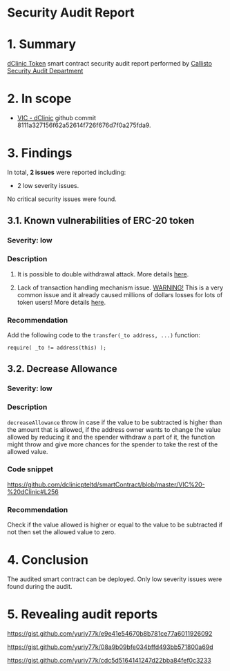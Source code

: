 # Security Audit Report

# 1. Summary

[dClinic Token](https://github.com/dclinicpteltd) smart contract security audit report performed by [Callisto Security Audit Department](https://github.com/EthereumCommonwealth/Auditing)

# 2. In scope

- [VIC - dClinic](https://github.com/dclinicpteltd/smartContract/blob/master/VIC%20-%20dClinic) github commit 8111a327156f62a52614f726f676d7f0a275fda9.

# 3. Findings

In total, **2 issues** were reported including:

- 2 low severity issues.

No critical security issues were found.

## 3.1. Known vulnerabilities of ERC-20 token

### Severity: low

### Description

1. It is possible to double withdrawal attack. More details [here](https://docs.google.com/document/d/1YLPtQxZu1UAvO9cZ1O2RPXBbT0mooh4DYKjA_jp-RLM/edit).

2. Lack of transaction handling mechanism issue. [WARNING!](https://gist.github.com/Dexaran/ddb3e89fe64bf2e06ed15fbd5679bd20)  This is a very common issue and it already caused millions of dollars losses for lots of token users! More details [here](https://docs.google.com/document/d/1Feh5sP6oQL1-1NHi-X1dbgT3ch2WdhbXRevDN681Jv4/edit).

### Recommendation

Add the following code to the `transfer(_to address, ...)` function:

```
require( _to != address(this) );

```

## 3.2. Decrease Allowance

### Severity: low

### Description

`decreaseAllowance` throw in case if the value to be subtracted is higher than the amount that is allowed, if the address owner wants to change the value allowed by reducing it and the spender withdraw a part of it, the function might throw and give more chances for the spender to take the rest of the allowed value.

### Code snippet

https://github.com/dclinicpteltd/smartContract/blob/master/VIC%20-%20dClinic#L256

### Recommendation

Check if the value allowed is higher or equal to the value to be subtracted if not then set the allowed value to zero.

# 4. Conclusion

The audited smart contract can be deployed. Only low severity issues were found during the audit.

# 5. Revealing audit reports

https://gist.github.com/yuriy77k/e9e41e54670b8b781ce77a6011926092

https://gist.github.com/yuriy77k/08a9b09bfe034bffd493bb571800a69d

https://gist.github.com/yuriy77k/cdc5d5164141247d22bba84fef0c3233
